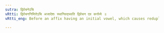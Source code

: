 ```yaml
---
sutra: द्विर्वचनेऽचि
vRtti: द्विर्वचननिमित्तेऽचि अजादेशः स्थानिवद्भवति द्विर्वचन एव कर्त्तव्ये ॥
vRtti_eng: Before an affix having an initial vowel, which causes reduplication, the substitute which takes the place of a vowel is like the original vowel even in form, only for the purposes of reduplication and no further.

---
```

